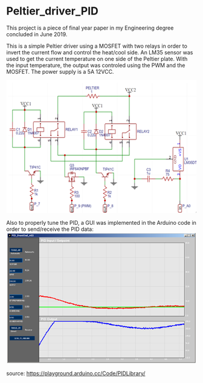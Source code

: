 # Peltier_driver_PID

This project is a piece of final year paper in my Engineering degree concluded in June 2019.

This is a simple Peltier driver using a MOSFET with two relays in order to invert the current flow and control the heat/cool side. An LM35 sensor was used to get the current temperature on one side of the Peltier plate. With the input temperature, the output was controled using the PWM and the MOSFET. The power supply is a 5A 12VCC.

![alt text](https://github.com/rcharaba/Peltier_driver_PID/blob/master/peltier_driver_circuit.PNG)  
 
 
Also to properly tune the PID, a GUI was implemented in the Arduino code in order to send/receive the PID data:  
![alt text](https://github.com/rcharaba/Peltier_driver_PID/blob/master/pid_control.PNG)   

source: https://playground.arduino.cc/Code/PIDLibrary/
